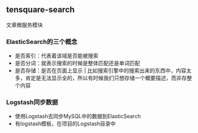 ## tensquare-search

文章微服务模块



### ElasticSearch的三个概念
- 是否索引：代表着该域是否能被搜索
- 是否分词：就表示搜索的时候是整体匹配还是单词匹配
- 是否存储：是否在页面上显示 | 比如搜索引擎中的搜索出来的东西中，内容太多，肯定是无法显示全的，所以有时候我们只想存储一个概要描述，而非存整个内容


### Logstash同步数据

- 使用Logstash去同步MySQL中的数据到ElasticSearch
- 有logstash模板，在项目的Logstash目录中

